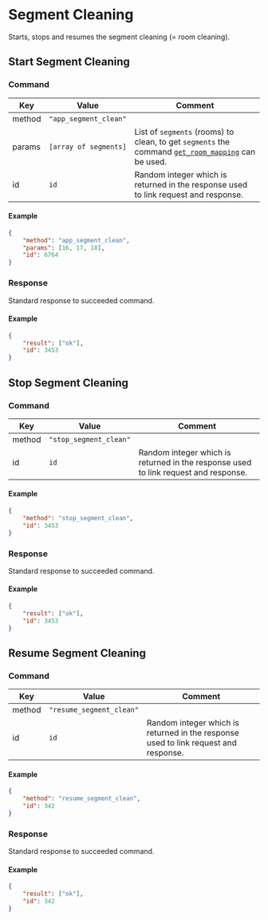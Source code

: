 # Segment Cleaning

Starts, stops and resumes the segment cleaning (= room cleaning).

## Start Segment Cleaning

### Command

| Key    | Value                 | Comment                                                                                                               |
| ------ | --------------------- | --------------------------------------------------------------------------------------------------------------------- |
| method | `"app_segment_clean"` |                                                                                                                       |
| params | `[array of segments]` | List of `segments` (rooms) to clean, to get `segments` the command [`get_room_mapping`](room_mapping.md) can be used. |
| id     | `id`                  | Random integer which is returned in the response used to link request and response.                                   |

#### Example

```json
{
    "method": "app_segment_clean",
    "params": [16, 17, 18],
    "id": 6764
}
```

### Response

Standard response to succeeded command.

#### Example

```json
{
    "result": ["ok"],
    "id": 3453
}
```

## Stop Segment Cleaning

### Command

| Key    | Value                  | Comment                                                                             |
| ------ | ---------------------- | ----------------------------------------------------------------------------------- |
| method | `"stop_segment_clean"` |                                                                                     |
| id     | `id`                   | Random integer which is returned in the response used to link request and response. |

#### Example

```json
{
    "method": "stop_segment_clean",
    "id": 3453
}
```

### Response

Standard response to succeeded command.

#### Example

```json
{
    "result": ["ok"],
    "id": 3453
}
```

## Resume Segment Cleaning

### Command

| Key    | Value                    | Comment                                                                             |
| ------ | ------------------------ | ----------------------------------------------------------------------------------- |
| method | `"resume_segment_clean"` |                                                                                     |
| id     | `id`                     | Random integer which is returned in the response used to link request and response. |

#### Example

```json
{
    "method": "resume_segment_clean",
    "id": 342
}
```

### Response

Standard response to succeeded command.

#### Example

```json
{
    "result": ["ok"],
    "id": 342
}
```
